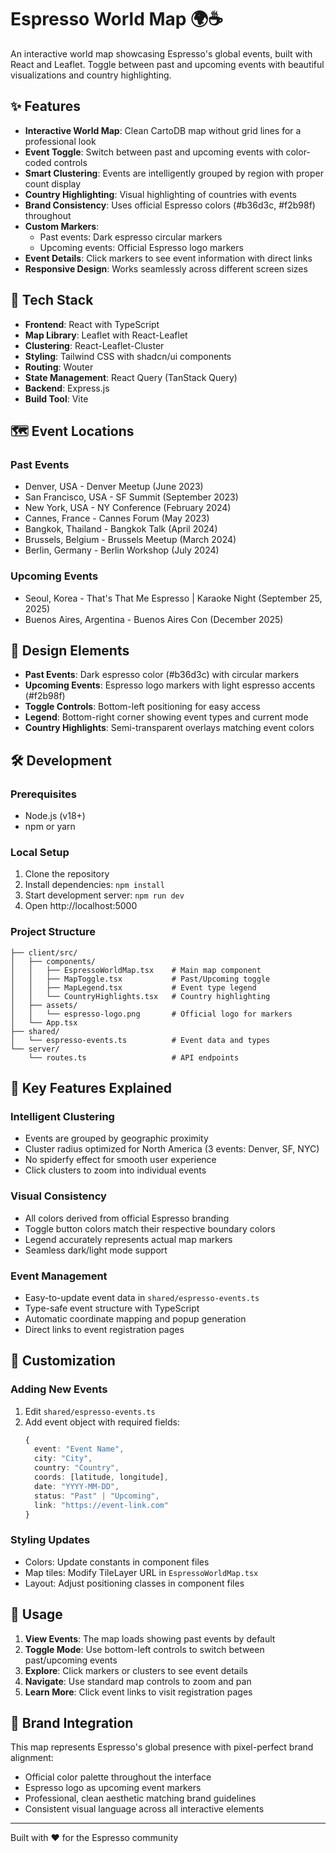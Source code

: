 # Espresso World Map 🌍☕

An interactive world map showcasing Espresso's global events, built with React and Leaflet. Toggle between past and upcoming events with beautiful visualizations and country highlighting.

## ✨ Features

- **Interactive World Map**: Clean CartoDB map without grid lines for a professional look
- **Event Toggle**: Switch between past and upcoming events with color-coded controls
- **Smart Clustering**: Events are intelligently grouped by region with proper count display
- **Country Highlighting**: Visual highlighting of countries with events
- **Brand Consistency**: Uses official Espresso colors (#b36d3c, #f2b98f) throughout
- **Custom Markers**: 
  - Past events: Dark espresso circular markers
  - Upcoming events: Official Espresso logo markers
- **Event Details**: Click markers to see event information with direct links
- **Responsive Design**: Works seamlessly across different screen sizes

## 🚀 Tech Stack

- **Frontend**: React with TypeScript
- **Map Library**: Leaflet with React-Leaflet
- **Clustering**: React-Leaflet-Cluster
- **Styling**: Tailwind CSS with shadcn/ui components
- **Routing**: Wouter
- **State Management**: React Query (TanStack Query)
- **Backend**: Express.js
- **Build Tool**: Vite

## 🗺️ Event Locations

### Past Events
- Denver, USA - Denver Meetup (June 2023)
- San Francisco, USA - SF Summit (September 2023)
- New York, USA - NY Conference (February 2024)
- Cannes, France - Cannes Forum (May 2023)
- Bangkok, Thailand - Bangkok Talk (April 2024)
- Brussels, Belgium - Brussels Meetup (March 2024)
- Berlin, Germany - Berlin Workshop (July 2024)

### Upcoming Events
- Seoul, Korea - That's That Me Espresso | Karaoke Night (September 25, 2025)
- Buenos Aires, Argentina - Buenos Aires Con (December 2025)

## 🎨 Design Elements

- **Past Events**: Dark espresso color (#b36d3c) with circular markers
- **Upcoming Events**: Espresso logo markers with light espresso accents (#f2b98f)
- **Toggle Controls**: Bottom-left positioning for easy access
- **Legend**: Bottom-right corner showing event types and current mode
- **Country Highlights**: Semi-transparent overlays matching event colors

## 🛠️ Development

### Prerequisites
- Node.js (v18+)
- npm or yarn

### Local Setup
1. Clone the repository
2. Install dependencies: `npm install`
3. Start development server: `npm run dev`
4. Open http://localhost:5000

### Project Structure
```
├── client/src/
│   ├── components/
│   │   ├── EspressoWorldMap.tsx    # Main map component
│   │   ├── MapToggle.tsx           # Past/Upcoming toggle
│   │   ├── MapLegend.tsx           # Event type legend
│   │   └── CountryHighlights.tsx   # Country highlighting
│   ├── assets/
│   │   └── espresso-logo.png       # Official logo for markers
│   └── App.tsx
├── shared/
│   └── espresso-events.ts          # Event data and types
└── server/
    └── routes.ts                   # API endpoints
```

## 🎯 Key Features Explained

### Intelligent Clustering
- Events are grouped by geographic proximity
- Cluster radius optimized for North America (3 events: Denver, SF, NYC)
- No spiderfy effect for smooth user experience
- Click clusters to zoom into individual events

### Visual Consistency
- All colors derived from official Espresso branding
- Toggle button colors match their respective boundary colors
- Legend accurately represents actual map markers
- Seamless dark/light mode support

### Event Management
- Easy-to-update event data in `shared/espresso-events.ts`
- Type-safe event structure with TypeScript
- Automatic coordinate mapping and popup generation
- Direct links to event registration pages

## 🔧 Customization

### Adding New Events
1. Edit `shared/espresso-events.ts`
2. Add event object with required fields:
   ```typescript
   {
     event: "Event Name",
     city: "City",
     country: "Country",
     coords: [latitude, longitude],
     date: "YYYY-MM-DD",
     status: "Past" | "Upcoming",
     link: "https://event-link.com"
   }
   ```

### Styling Updates
- Colors: Update constants in component files
- Map tiles: Modify TileLayer URL in `EspressoWorldMap.tsx`
- Layout: Adjust positioning classes in component files

## 📱 Usage

1. **View Events**: The map loads showing past events by default
2. **Toggle Mode**: Use bottom-left controls to switch between past/upcoming events
3. **Explore**: Click markers or clusters to see event details
4. **Navigate**: Use standard map controls to zoom and pan
5. **Learn More**: Click event links to visit registration pages

## 🌟 Brand Integration

This map represents Espresso's global presence with pixel-perfect brand alignment:
- Official color palette throughout the interface
- Espresso logo as upcoming event markers
- Professional, clean aesthetic matching brand guidelines
- Consistent visual language across all interactive elements

---

Built with ❤️ for the Espresso community